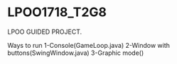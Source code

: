 # LPOO1718_T2G8
LPOO GUIDED PROJECT.



Ways to run
1-Console(GameLoop.java)
2-Window with buttons(SwingWindow.java)
3-Graphic mode()